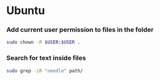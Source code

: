 # Ubuntu

### Add current user permission to files in the folder
```sh
sudo chown -R $USER:$USER .
```
### Search for text inside files
```sh
sudo grep -iR "needle" path/
```
